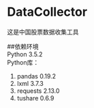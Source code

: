 # DataCollector <br>
这是中国股票数据收集工具 <br>

##依赖环境 <br>
Python 3.5.2 <br>
Python库：<br>
1. pandas 0.19.2 <br>
2. lxml 3.7.3 <br>
3. requests 2.13.0 <br>
4. tushare 0.6.9 <br>

